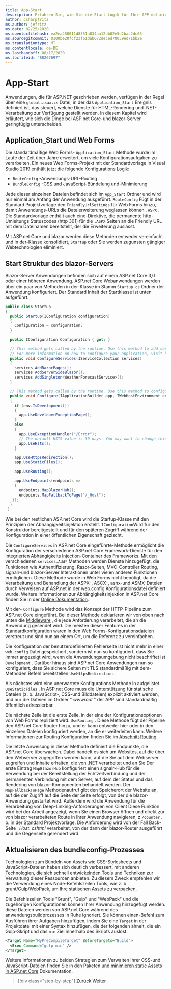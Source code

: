 ```yaml
---
title: App-Start
description: Erfahren Sie, wie Sie die Start Logik für Ihre APP definieren.
author: csharpfritz
ms.author: jefritz
ms.date: 02/25/2020
ms.openlocfilehash: ea2ea458011d8351a834aa12db02e5d2bac2dc65
ms.sourcegitcommit: 0100be20fcf23f61dab672deced70059ed71bb2e
ms.translationtype: MT
ms.contentlocale: de-DE
ms.lasthandoff: 08/17/2020
ms.locfileid: "88267697"
---
```

# <a name="app-startup"></a>App-Start

Anwendungen, die für ASP.NET geschrieben werden, verfügen in der Regel über eine `global.asax.cs` Datei, in der das `Application_Start` Ereignis definiert ist, das steuert, welche Dienste für HTML-Rendering und .NET-Verarbeitung zur Verfügung gestellt werden. In diesem Kapitel wird erläutert, wie sich die Dinge bei ASP.net Core-und blazor-Server geringfügig unterscheiden.

## <a name="application_start-and-web-forms"></a>Application_Start und Web Forms

Die standardmäßige Web Forms- `Application_Start` Methode wurde im Laufe der Zeit über Jahre erweitert, um viele Konfigurationsaufgaben zu verarbeiten.  Ein neues Web Forms-Projekt mit der Standardvorlage in Visual Studio 2019 enthält jetzt die folgende Konfigurations Logik:

- `RouteConfig` -Anwendungs-URL-Routing
- `BundleConfig` -CSS und JavaScript-Bündelung und-Minimierung

Jede dieser einzelnen Dateien befindet sich im `App_Start` Ordner und wird nur einmal am Anfang der Anwendung ausgeführt.  `RouteConfig` Fügt in der Standard Projektvorlage den `FriendlyUrlSettings` für Web Forms hinzu, damit Anwendungs-URLs die Dateierweiterung weglassen können `.ASPX` .  Die Standardvorlage enthält auch eine-Direktive, die permanente http-Umleitungs Statuscodes (http 301) für die `.ASPX` Seiten an die Friendly URL mit dem Dateinamen bereitstellt, der die Erweiterung auslässt.

Mit ASP.net Core und blazor werden diese Methoden entweder vereinfacht und in der-Klasse konsolidiert, `Startup` oder Sie werden zugunsten gängiger Webtechnologien eliminiert.

## <a name="blazor-server-startup-structure"></a>Start Struktur des blazor-Servers

Blazor-Server Anwendungen befinden sich auf einem ASP.net Core 3,0 oder einer höheren Anwendung.  ASP.net Core Webanwendungen werden über ein paar von Methoden in der-Klasse im Stamm `Startup.cs` Ordner der Anwendung konfiguriert.  Der Standard Inhalt der Startklasse ist unten aufgeführt.

```csharp
public class Startup
{
  public Startup(IConfiguration configuration)
  {
    Configuration = configuration;
  }

  public IConfiguration Configuration { get; }

  // This method gets called by the runtime. Use this method to add services to the container.
  // For more information on how to configure your application, visit https://go.microsoft.com/fwlink/?LinkID=398940
  public void ConfigureServices(IServiceCollection services)
  {
    services.AddRazorPages();
    services.AddServerSideBlazor();
    services.AddSingleton<WeatherForecastService>();
  }

  // This method gets called by the runtime. Use this method to configure the HTTP request pipeline.
  public void Configure(IApplicationBuilder app, IWebHostEnvironment env)
  {
    if (env.IsDevelopment())
    {
      app.UseDeveloperExceptionPage();
    }
    else
    {
      app.UseExceptionHandler("/Error");
      // The default HSTS value is 30 days. You may want to change this for production scenarios, see https://aka.ms/aspnetcore-hsts.
      app.UseHsts();
    }

    app.UseHttpsRedirection();
    app.UseStaticFiles();

    app.UseRouting();

    app.UseEndpoints(endpoints =>
    {
      endpoints.MapBlazorHub();
      endpoints.MapFallbackToPage("/_Host");
   });
  }
 }
```

Wie bei den restlichen ASP.net Core wird die Startup-Klasse mit den Prinzipien der Abhängigkeitsinjektion erstellt.  `IConfiguration`Wird für den Konstruktor bereitgestellt und für den späteren Zugriff während der Konfiguration in einer öffentlichen Eigenschaft gezischt.

Die `ConfigureServices` in ASP.net Core eingeführte-Methode ermöglicht die Konfiguration der verschiedenen ASP.net Core Framework-Dienste für den integrierten Abhängigkeits Injection-Container des Frameworks.  Mit den verschiedenen `services.Add*` Methoden werden Dienste hinzugefügt, die Funktionen wie Authentifizierung, Razor-Seiten, MVC-Controller Routing, signalr-und blazor-Server Interaktionen unter vielen anderen Funktionen ermöglichen.  Diese Methode wurde in Web Forms nicht benötigt, da die Verarbeitung und Behandlung der ASPX-, ASCX-, ashx-und ASMX-Dateien durch Verweisen auf ASP.net in der web.config Konfigurationsdatei definiert wurde.  Weitere Informationen zur Abhängigkeitsinjektion in ASP.net Core finden Sie in der [Online Dokumentation](https://docs.microsoft.com/aspnet/core/fundamentals/dependency-injection).

Mit der- `Configure` Methode wird das Konzept der HTTP-Pipeline zum ASP.net Core eingeführt.  Bei dieser Methode deklarieren wir von oben nach unten die [Middleware](middleware.md) , die jede Anforderung verarbeitet, die an die Anwendung gesendet wird. Die meisten dieser Features in der Standardkonfiguration waren in den Web Forms-Konfigurationsdateien verstreut und sind nun an einem Ort, um die Referenz zu vereinfachen.

Die Konfiguration der benutzerdefinierten Fehlerseite ist nicht mehr in einer `web.config` Datei gespeichert, sondern ist nun so konfiguriert, dass Sie immer angezeigt wird, wenn die Anwendungsumgebung nicht beschriftet ist `Development` .  Darüber hinaus sind ASP.net Core Anwendungen nun so konfiguriert, dass Sie sichere Seiten mit TLS standardmäßig mit dem-Methoden Befehl bereitstellen `UseHttpsRedirection` .

Als nächstes wird eine unerwartete Konfigurations Methode in aufgelistet `UseStaticFiles` .  In ASP.net Core muss die Unterstützung für statische Dateien (z. b. JavaScript-, CSS-und Bilddateien) explizit aktiviert werden, und nur die Dateien im Ordner " *wwwroot* " der APP sind standardmäßig öffentlich adressierbar.

Die nächste Zeile ist die erste Zeile, in der eine der Konfigurationsoptionen von Web Forms repliziert wird: `UseRouting` .  Diese Methode fügt der Pipeline den ASP.net Core Router hinzu, und er kann entweder hier oder in den einzelnen Dateien konfiguriert werden, an die er weiterleiten kann.  Weitere Informationen zur Routing Konfiguration finden Sie im [Abschnitt Routing](pages-routing-layouts.md).

Die letzte Anweisung in dieser Methode definiert die Endpunkte, die ASP.net Core überwachen.  Dabei handelt es sich um Websites, auf die über den Webserver zugegriffen werden kann, auf die Sie auf dem Webserver zugreifen und Inhalte erhalten, die von .NET verarbeitet und an Sie  Der erste Eintrag `MapBlazorHub` konfiguriert einen signalr-Hub für die Verwendung bei der Bereitstellung der Echtzeitverbindung und der permanenten Verbindung mit dem Server, auf dem der Status und das Rendering von blazor-Komponenten behandelt werden.  Der `MapFallbackToPage` Methodenaufruf gibt den Speicherort der Website an, auf die der Zugriff auf die Seite der Seite erfolgt, von der die blazor-Anwendung gestartet wird. Außerdem wird die Anwendung für die Verarbeitung von Deep-Linking-Anforderungen von Client  Diese Funktion wird bei der Arbeit angezeigt, wenn Sie einen Browser öffnen und direkt zur von blazor verarbeiteten Route in Ihrer Anwendung navigieren, z `/counter` . b. in der Standard Projektvorlage. Die Anforderung wird von der Fall Back-Seite *_Host. cshtml* verarbeitet, von der dann der blazor-Router ausgeführt und die Gegenseite gerendert wird.

## <a name="upgrading-the-bundleconfig-process"></a>Aktualisieren des bundleconfig-Prozesses

Technologien zum Bündeln von Assets wie CSS-Stylesheets und JavaScript-Dateien haben sich deutlich verbessert, mit anderen Technologien, die sich schnell entwickelnden Tools und Techniken zur Verwaltung dieser Ressourcen anbieten.  Zu diesem Zweck empfehlen wir die Verwendung eines Node-Befehlszeilen Tools, wie z. b. grunt/Gulp/WebPack, um Ihre statischen Assets zu verpacken.

Die Befehlszeilen Tools "Grunt", "Gulp" und "WebPack" und die zugehörigen Konfigurationen können Ihrer Anwendung hinzugefügt werden. diese Dateien werden von ASP.net Core während des anwendungsbuildprozesses in Ruhe ignoriert.  Sie können einen-Befehl zum Ausführen ihrer Aufgaben hinzufügen, indem Sie eine `Target` in der Projektdatei mit einer Syntax hinzufügen, die der folgenden ähnelt, die ein Gulp-Skript und das `min` Ziel innerhalb des Skripts auslöst.

```xml
<Target Name="MyPreCompileTarget" BeforeTargets="Build">
  <Exec Command="gulp min" />
</Target>
```

Weitere Informationen zu beiden Strategien zum Verwalten Ihrer CSS-und JavaScript-Dateien finden Sie in den Paketen [und minimieren static Assets in ASP.net Core](https://docs.microsoft.com/aspnet/core/client-side/bundling-and-minification) Dokumentation.

>[!div class="step-by-step"]
>[Zurück](project-structure.md)
>[Weiter](components.md)
